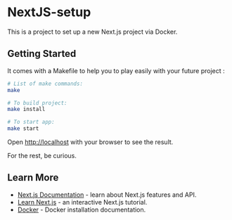 # NextJS-setup

This is a project to set up a new Next.js project via Docker.

## Getting Started

It comes with a Makefile to help you to play easily with your future project :

```bash
# List of make commands:
make

# To build project:
make install

# To start app:
make start
```
Open [http://localhost](http://localhost) with your browser to see the result.

For the rest, be curious.

## Learn More

- [Next.js Documentation](https://nextjs.org/docs) - learn about Next.js features and API.
- [Learn Next.js](https://nextjs.org/learn) - an interactive Next.js tutorial.
- [Docker](https://docs.docker.com/engine/) - Docker installation documentation.

